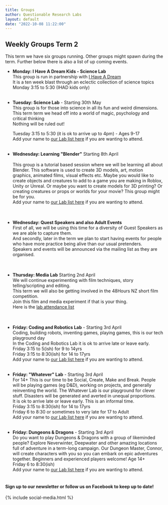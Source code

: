 ```yaml
---
title: Groups
author: Questionable Research Labs
layout: default
date: "2022-10-08 11:22:00"
---
```


## Weekly Groups Term 2

This term we have six groups running. Other groups might spawn during the term. 
Further below there is also a list of up coming events.

- **Monday: I Have A Dream Kids - Science Lab**<br> 
  This group is run in partnership with [I Have A Dream](https://ihaveadream.org.nz/)<br>
  It is a ten week blast through an eclectic collection of science topics<br>
  Monday 3:15 to 5:30 (IHAD kids only)<br><br>


 - **Tuesday: Science Lab** - Starting 30th May<br> 
   This group is for those into science in all its fun and weird dimensions.<br>
   This term term we head off into a world of magic, psychology and critical thinking<br>
   Nothing will be ruled out!<br>

   Tuesday 3:15 to 5:30 (it is ok to arrive up to 4pm) - Ages 9-17<br>
   Add your name to [our Lab list here](https://forms.gle/oRKhx1zKG38pyByB9) if you are wanting to attend.<br><br>
   

 - **Wednesday: Learning "Blender"** Starting 8th April<br><br>
 This group is a tutorial based session where we will be learning all about Blender. This software is used to create 3D models, art, motion graphics, animated films, visual effects etc. Maybe you would like to create objects and creatures to add to a game you are making in Roblox, Unity or Unreal. Or maybe you want to create models for 3D printing? Or creating creatures or props or worlds for your movie? This group might be for you.<br>
 Add your name to [our Lab list here](https://forms.gle/1QgCe7VKNu8QKnMj8) if you are wanting to attend.<br>
 <br><br>

 - **Wednesday: Quest Speakers and also Adult Events**<br>
   First of all, we will be using this time for a diversity of Guest Speakers as we are able to capture them.<br>
   And secondly, later in the term we plan to start having events for people who have more practice being alive than our usual pretenders.<br>
   Speakers and events will be announced via the mailing list as they are organised.<br>
  <br><br>


 - **Thursday:  Media Lab**  Starting 2nd April<br>
   We will continue experimenting with film techniques, story telling/scripting and editing.<br>
   This term we will also be getting involved in the 48Hours NZ short film competition.<br>
   Join this film and media experiment if that is your thing.<br>
   Here is the [lab attendance list](https://forms.gle/rohWMGD2r6RbjNny7)<br>
   <br><br> 


 - **Friday: Coding and Robotics Lab** - Starting 3rd April<br>
  Coding, building robots, inventing games, playing games, this is our tech playground day<br>
  In the Coding and Robotics Lab it is ok to arrive late or leave early.<br>
    Friday 3:15 to 5(ish) for 9 to 14yrs<br> 
    Friday 3:15 to 8:30(ish) for 14 to 17yrs<br>
  Add your name to [our Lab list here](https://forms.gle/E34ckR427ebuW7m39) if you are wanting to attend. <br><br>
    

 - **Friday: "Whatever" Lab**  - Starting 3rd April<br>
  For 14+ This is our time to be Social, Create, Make and Break. People will be playing games (eg D&D), working on projects, and generally reinventing the world. The Whatever Lab is our playground for clever stuff. Disasters will be generated and averted in unequal proportions. <br>
  It is ok to arrive late or leave early. This is an informal time.<br>
    Friday 3:15 to 8:30(ish) for 14 to 17yrs<br>
    Friday 6 to 8:30 or sometimes to very late for 17 to Adult<br>
  Add your name to [our Lab list here](https://forms.gle/L5EWFEXv9PktUBnR8) if you are wanting to attend.<br><br>
    

 - **Friday: Dungeons & Dragons** - Starting 3rd April<br>
  Do you want to play Dungeons & Dragons with a group of likeminded people? Explore Neverwinter, Deepwater and other amazing locations full of adventure in a term-long campaign. Our Dungeon Master, Connor, will create characters with you so you can embark on epic adventures together. Beginners and experienced players welcome! Age 14+ <br>
    Friday 6 to 8:30(ish)<br>
  Add your name to [our Lab list here](https://forms.gle/pijcMu4FXJgJ6qXv9) if you are wanting to attend.<br><br>


#### Sign up to our newsletter or follow us on Facebook to keep up to date!


{% include social-media.html %}